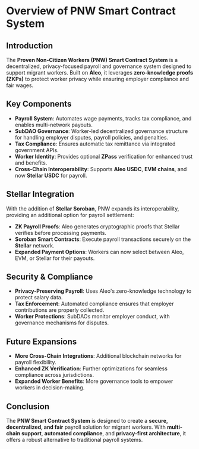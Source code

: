 # Overview of PNW Smart Contract System

## Introduction  
The **Proven Non-Citizen Workers (PNW) Smart Contract System** is a decentralized, privacy-focused payroll and governance system designed to support migrant workers. Built on **Aleo**, it leverages **zero-knowledge proofs (ZKPs)** to protect worker privacy while ensuring employer compliance and fair wages.

## Key Components  
- **Payroll System**: Automates wage payments, tracks tax compliance, and enables multi-network payouts.  
- **SubDAO Governance**: Worker-led decentralized governance structure for handling employer disputes, payroll policies, and penalties.  
- **Tax Compliance**: Ensures automatic tax remittance via integrated government APIs.  
- **Worker Identity**: Provides optional **ZPass** verification for enhanced trust and benefits.  
- **Cross-Chain Interoperability**: Supports **Aleo USDC**, **EVM chains**, and now **Stellar USDC** for payroll.

## Stellar Integration  
With the addition of **Stellar Soroban**, PNW expands its interoperability, providing an additional option for payroll settlement:  
- **ZK Payroll Proofs**: Aleo generates cryptographic proofs that Stellar verifies before processing payments.  
- **Soroban Smart Contracts**: Execute payroll transactions securely on the **Stellar** network.  
- **Expanded Payment Options**: Workers can now select between Aleo, EVM, or Stellar for their payouts.

## Security & Compliance  
- **Privacy-Preserving Payroll**: Uses Aleo's zero-knowledge technology to protect salary data.  
- **Tax Enforcement**: Automated compliance ensures that employer contributions are properly collected.  
- **Worker Protections**: SubDAOs monitor employer conduct, with governance mechanisms for disputes.  

## Future Expansions  
- **More Cross-Chain Integrations**: Additional blockchain networks for payroll flexibility.  
- **Enhanced ZK Verification**: Further optimizations for seamless compliance across jurisdictions.  
- **Expanded Worker Benefits**: More governance tools to empower workers in decision-making.  

## Conclusion  
The **PNW Smart Contract System** is designed to create a **secure, decentralized, and fair** payroll solution for migrant workers. With **multi-chain support**, **automated compliance**, and **privacy-first architecture**, it offers a robust alternative to traditional payroll systems.
